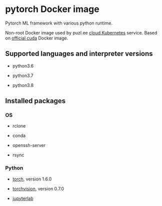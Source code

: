 # pytorch Docker image

Pytorch ML framework with various python runtime.

Non-root Docker image used by puzl.ee [cloud Kubernetes](https://puzl.ee) service. Based on [official cuda](https://hub.docker.com/r/nvidia/cuda) Docker image.
## Supported languages and interpreter versions

- python3.6

- python3.7

- python3.8

## Installed packages
### OS
- rclone

- conda

- openssh-server

- rsync

### Python
- [torch](https://pypi.org/project/torch/), version 1.6.0

- [torchvision](https://pypi.org/project/torchvision/), version 0.7.0

- [jupyterlab](https://pypi.org/project/jupyterlab/)


